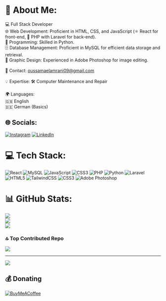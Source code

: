 # 💫 About Me:
💻 Full Stack Developer<br>🌐 Web Development: Proficient in HTML, CSS, and JavaScript (⚛️ React for front-end, 🐘 PHP with Laravel for back-end).<br>🐍 Programming: Skilled in Python.<br>🗄️ Database Management: Proficient in MySQL for efficient data storage and retrieval.<br>🎨 Graphic Design: Experienced in Adobe Photoshop for image editing.<br><br>📩 Contact: oussamaelamrani09@gmail.com<br><br>💡 Expertise: 🛠️ Computer Maintenance and Repair<br><br>🌍 Languages:<br>🇬🇧 English<br>🇩🇪 German (Basics)


## 🌐 Socials:
[![Instagram](https://img.shields.io/badge/Instagram-%23E4405F.svg?logo=Instagram&logoColor=white)](https://instagram.com/www.instagram.com/_oussama_elamrani_/) [![LinkedIn](https://img.shields.io/badge/LinkedIn-%230077B5.svg?logo=linkedin&logoColor=white)](https://linkedin.com/in/www.linkedin.com/in/oussama-elamrani-553574169) 

# 💻 Tech Stack:
![React](https://img.shields.io/badge/react-%2320232a.svg?style=for-the-badge&logo=react&logoColor=%2361DAFB) ![MySQL](https://img.shields.io/badge/mysql-4479A1.svg?style=for-the-badge&logo=mysql&logoColor=white) ![JavaScript](https://img.shields.io/badge/javascript-%23323330.svg?style=for-the-badge&logo=javascript&logoColor=%23F7DF1E) ![CSS3](https://img.shields.io/badge/css3-%231572B6.svg?style=for-the-badge&logo=css3&logoColor=white) ![PHP](https://img.shields.io/badge/php-%23777BB4.svg?style=for-the-badge&logo=php&logoColor=white) ![Python](https://img.shields.io/badge/python-3670A0?style=for-the-badge&logo=python&logoColor=ffdd54) ![Laravel](https://img.shields.io/badge/laravel-%23FF2D20.svg?style=for-the-badge&logo=laravel&logoColor=white) ![HTML5](https://img.shields.io/badge/html5-%23E34F26.svg?style=for-the-badge&logo=html5&logoColor=white) ![TailwindCSS](https://img.shields.io/badge/tailwindcss-%2338B2AC.svg?style=for-the-badge&logo=tailwind-css&logoColor=white) ![CSS3](https://img.shields.io/badge/css3-%231572B6.svg?style=for-the-badge&logo=css3&logoColor=white) ![Adobe Photoshop](https://img.shields.io/badge/adobe%20photoshop-%2331A8FF.svg?style=for-the-badge&logo=adobe%20photoshop&logoColor=white)
# 📊 GitHub Stats:
![](https://github-readme-stats.vercel.app/api?username=oussou09&theme=dark&hide_border=false&include_all_commits=true&count_private=false)<br/>
![](https://github-readme-streak-stats.herokuapp.com/?user=oussou09&theme=dark&hide_border=false)<br/>
![](https://github-readme-stats.vercel.app/api/top-langs/?username=oussou09&theme=dark&hide_border=false&include_all_commits=true&count_private=false&layout=compact)

### 🔝 Top Contributed Repo
![](https://github-contributor-stats.vercel.app/api?username=oussou09&limit=5&theme=dark&combine_all_yearly_contributions=true)

---
[![](https://visitcount.itsvg.in/api?id=oussou09&icon=0&color=0)](https://visitcount.itsvg.in)

  ## 💰 Donating
  [![BuyMeACoffee](https://img.shields.io/badge/Buy%20Me%20a%20Coffee-ffdd00?style=for-the-badge&logo=buy-me-a-coffee&logoColor=black)](https://buymeacoffee.com/https://buymeacoffee.com/oussou09) 

  
<!-- Proudly created with GPRM ( https://gprm.itsvg.in ) -->
